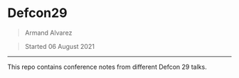 # Defcon29

> Armand Alvarez

> Started 06 August 2021

---

This repo contains conference notes from different Defcon 29 talks.
